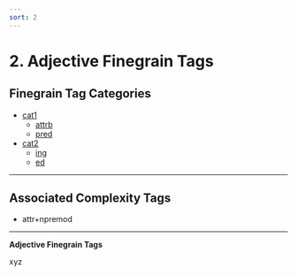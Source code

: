 ```yaml
---
sort: 2
---
```


# 2. Adjective Finegrain Tags

## Finegrain Tag Categories

- [cat1](2_cat1)
    - [attrb](2_cat1.html#2-1-1-attrb-(attributive))
    - [pred](2_cat1.html#2-1-2-pred-(predicate))
- [cat2](2_cat2) 
    - [ing](2_cat2.html#2-2-1-ing-(genative)) 
    - [ed](2_cat2.html#2-2-2-ed-(past)) 


---
## Associated Complexity Tags

- attr+npremod
---

**Adjective Finegrain Tags**

xyz